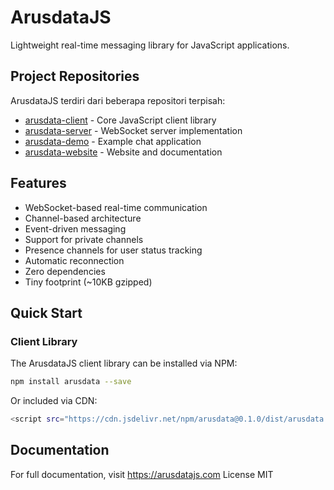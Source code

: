 # ArusdataJS

Lightweight real-time messaging library for JavaScript applications.

## Project Repositories

ArusdataJS terdiri dari beberapa repositori terpisah:

- [arusdata-client](https://github.com/AhmadMuzayyin/arusdata-client) - Core JavaScript client library
- [arusdata-server](https://github.com/AhmadMuzayyin/arusdata-server) - WebSocket server implementation
- [arusdata-demo](https://github.com/AhmadMuzayyin/arusdata-demo) - Example chat application
- [arusdata-website](https://github.com/AhmadMuzayyin/arusdata-website) - Website and documentation

## Features

- WebSocket-based real-time communication
- Channel-based architecture
- Event-driven messaging
- Support for private channels
- Presence channels for user status tracking
- Automatic reconnection
- Zero dependencies
- Tiny footprint (~10KB gzipped)

## Quick Start

### Client Library

The ArusdataJS client library can be installed via NPM:

```bash
npm install arusdata --save
```
Or included via CDN:
```bash
<script src="https://cdn.jsdelivr.net/npm/arusdata@0.1.0/dist/arusdata.min.js"></script>
```

## Documentation
For full documentation, visit https://arusdatajs.com
License
MIT